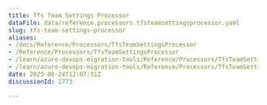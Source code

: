 ```yaml
---
title: Tfs Team Settings Processor
dataFile: data/reference.processors.tfsteamsettingsprocessor.yaml
slug: tfs-team-settings-processor
aliases:
- /docs/Reference/Processors/TfsTeamSettingsProcessor
- /Reference/Processors/TfsTeamSettingsProcessor
- /learn/azure-devops-migration-tools/Reference/Processors/TfsTeamSettingsProcessor
- /learn/azure-devops-migration-tools/Reference/Processors/TfsTeamSettingsProcessor/index.md
date: 2025-06-24T12:07:31Z
discussionId: 2773

---
```


